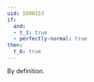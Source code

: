 ```yaml
---
uid: I000153
if:
  and:
  - t_1: true
  - perfectly-normal: true
then:
  t_6: true
---
```

By definition.

